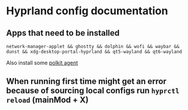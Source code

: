# Hyprland config documentation

## Apps that need to be installed

```
network-manager-applet && ghostty && dolphin && wofi && waybar && dunst && xdg-desktop-portal-hyprland && qt5-wayland && qt6-wayland
```

Also install some [polkit agent](https://wiki.hyprland.org/Hypr-Ecosystem/hyprpolkitagent/)

## When running first time might get an error because of sourcing local configs run ```hyprctl reload``` (mainMod + X)

